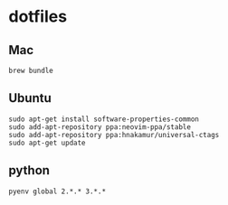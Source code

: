 # dotfiles

## Mac

```
brew bundle
```

## Ubuntu

```
sudo apt-get install software-properties-common
sudo add-apt-repository ppa:neovim-ppa/stable
sudo add-apt-repository ppa:hnakamur/universal-ctags
sudo apt-get update
```

## python

```
pyenv global 2.*.* 3.*.*
```
